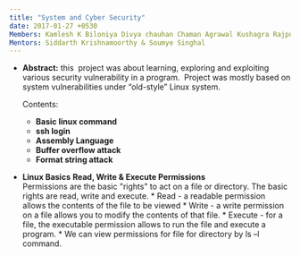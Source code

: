 ```yaml
---
title: "System and Cyber Security"
date: 2017-01-27 +0530
Members: Kamlesh K Biloniya Divya chauhan Chaman Agrawal Kushagra Rajput
Mentors: Siddarth Krishnamoorthy & Soumye Singhal
---
```


* **Abstract:**  this  project was about learning, exploring and exploiting various security vulnerability in a program.  Project was mostly based on system vulnerabilities under “old-style” Linux system.

     Contents:
     * **Basic linux command**
     * **ssh login**
     * **Assembly Language**
     * **Buffer overflow attack**
     * **Format string attack** <br />
     
* **Linux Basics**
         **Read, Write & Execute Permissions** <br />
         Permissions are the basic "rights" to act on a file or directory. The basic rights are read, write and execute.
         * Read - a readable permission allows the contents of the file to be viewed
         * Write - a write permission on a file allows you to modify the contents of that file.
         * Execute - for a file, the executable permission allows to run the file and execute a program.
         * We can view permissions for file for directory by ls –l command.
         

